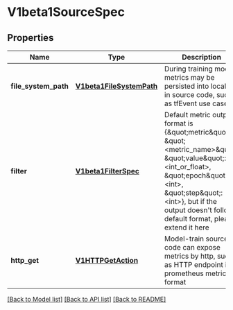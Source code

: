 # V1beta1SourceSpec

## Properties
Name | Type | Description | Notes
------------ | ------------- | ------------- | -------------
**file_system_path** | [**V1beta1FileSystemPath**](V1beta1FileSystemPath.md) | During training model, metrics may be persisted into local file in source code, such as tfEvent use case | [optional] 
**filter** | [**V1beta1FilterSpec**](V1beta1FilterSpec.md) | Default metric output format is {\&quot;metric\&quot;: \&quot;&lt;metric_name&gt;\&quot;, \&quot;value\&quot;: &lt;int_or_float&gt;, \&quot;epoch\&quot;: &lt;int&gt;, \&quot;step\&quot;: &lt;int&gt;}, but if the output doesn&#39;t follow default format, please extend it here | [optional] 
**http_get** | [**V1HTTPGetAction**](V1HTTPGetAction.md) | Model-train source code can expose metrics by http, such as HTTP endpoint in prometheus metric format | [optional] 

[[Back to Model list]](../README.md#documentation-for-models) [[Back to API list]](../README.md#documentation-for-api-endpoints) [[Back to README]](../README.md)


